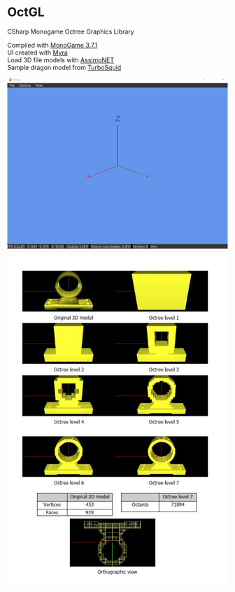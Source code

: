 # OctGL
CSharp Monogame Octree Graphics Library


Compiled with [MonoGame 3.7.1](https://community.monogame.net/t/monogame-3-7-1-release/11173)  
UI created with [Myra](https://github.com/rds1983/Myra)  
Load 3D file models with [AssimpNET](https://github.com/assimp/assimp-net)  
Sample dragon model from [TurboSquid](https://www.turbosquid.com/es/FullPreview/Index.cfm/ID/1129559)  

![Demo](https://raw.githubusercontent.com/alexandrelozano/OctGL/master/OctGL/Resources/demo.gif)

![Samples with diferent levels of depth](https://raw.githubusercontent.com/alexandrelozano/OctGL/master/OctGL/Resources/samplelevels.jpg)
